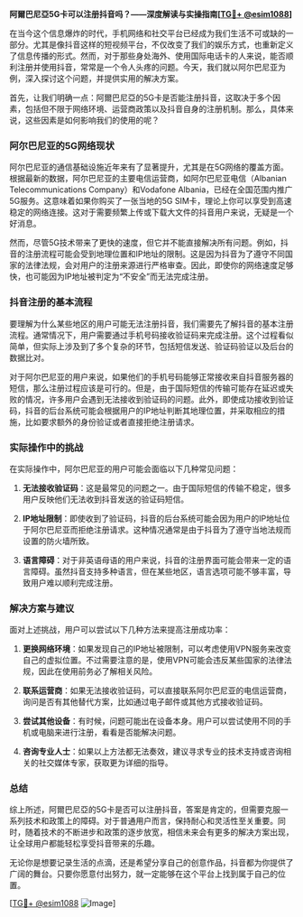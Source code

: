**阿爾巴尼亞5G卡可以注册抖音吗？——深度解读与实操指南[[TG💪+ @esim1088](https://t.me/s/esim1088)]**

在当今这个信息爆炸的时代，手机网络和社交平台已经成为我们生活不可或缺的一部分。尤其是像抖音这样的短视频平台，不仅改变了我们的娱乐方式，也重新定义了信息传播的形式。然而，对于那些身处海外、使用国际电话卡的人来说，能否顺利注册并使用抖音，常常是一个令人头疼的问题。今天，我们就以阿尔巴尼亚为例，深入探讨这个问题，并提供实用的解决方案。

首先，让我们明确一点：阿爾巴尼亞的5G卡是否能注册抖音，这取决于多个因素，包括但不限于网络环境、运营商政策以及抖音自身的注册机制。那么，具体来说，这些因素是如何影响我们的使用的呢？

### 阿尔巴尼亚的5G网络现状

阿尔巴尼亚的通信基础设施近年来有了显著提升，尤其是在5G网络的覆盖方面。根据最新的数据，阿尔巴尼亚的主要电信运营商，如阿尔巴尼亚电信（Albanian Telecommunications Company）和Vodafone Albania，已经在全国范围内推广5G服务。这意味着如果你购买了一张当地的5G SIM卡，理论上你可以享受到高速稳定的网络连接。这对于需要频繁上传或下载大文件的抖音用户来说，无疑是一个好消息。

然而，尽管5G技术带来了更快的速度，但它并不能直接解决所有问题。例如，抖音的注册流程可能会受到地理位置和IP地址的限制。这是因为抖音为了遵守不同国家的法律法规，会对用户的注册来源进行严格审查。因此，即使你的网络速度足够快，也可能因为IP地址被判定为“不安全”而无法完成注册。

### 抖音注册的基本流程

要理解为什么某些地区的用户可能无法注册抖音，我们需要先了解抖音的基本注册流程。通常情况下，用户需要通过手机号码接收验证码来完成注册。这个过程看似简单，但实际上涉及到了多个复杂的环节，包括短信发送、验证码验证以及后台的数据比对。

对于阿尔巴尼亚的用户来说，如果他们的手机号码能够正常接收来自抖音服务器的短信，那么注册过程应该是可行的。但是，由于国际短信的传输可能存在延迟或失败的情况，许多用户会遇到无法接收到验证码的问题。此外，即使成功接收到验证码，抖音的后台系统可能会根据用户的IP地址判断其地理位置，并采取相应的措施，比如要求额外的身份验证或者直接拒绝注册请求。

### 实际操作中的挑战

在实际操作中，阿尔巴尼亚的用户可能会面临以下几种常见问题：

1. **无法接收验证码**：这是最常见的问题之一。由于国际短信的传输不稳定，很多用户反映他们无法收到抖音发送的验证码短信。
   
2. **IP地址限制**：即使收到了验证码，抖音的后台系统可能会因为用户的IP地址位于阿尔巴尼亚而拒绝注册请求。这种情况通常是由于抖音为了遵守当地法规而设置的防火墙所致。

3. **语言障碍**：对于非英语母语的用户来说，抖音的注册界面可能会带来一定的语言障碍。虽然抖音支持多种语言，但在某些地区，语言选项可能不够丰富，导致用户难以顺利完成注册。

### 解决方案与建议

面对上述挑战，用户可以尝试以下几种方法来提高注册成功率：

1. **更换网络环境**：如果发现自己的IP地址被限制，可以考虑使用VPN服务来改变自己的虚拟位置。不过需要注意的是，使用VPN可能会违反某些国家的法律法规，因此在使用前务必了解相关风险。

2. **联系运营商**：如果无法接收验证码，可以直接联系阿尔巴尼亚的电信运营商，询问是否有其他替代方案，比如通过电子邮件或其他方式接收验证码。

3. **尝试其他设备**：有时候，问题可能出在设备本身。用户可以尝试使用不同的手机或电脑来进行注册，看看是否能解决问题。

4. **咨询专业人士**：如果以上方法都无法奏效，建议寻求专业的技术支持或咨询相关的社交媒体专家，获取更为详细的指导。

### 总结

综上所述，阿爾巴尼亞的5G卡是否可以注册抖音，答案是肯定的，但需要克服一系列技术和政策上的障碍。对于普通用户而言，保持耐心和灵活性至关重要。同时，随着技术的不断进步和政策的逐步放宽，相信未来会有更多的解决方案出现，让全球用户都能轻松享受抖音带来的乐趣。

无论你是想要记录生活的点滴，还是希望分享自己的创意作品，抖音都为你提供了广阔的舞台。只要你愿意付出努力，就一定能够在这个平台上找到属于自己的位置。

[[TG💪+ @esim1088](https://t.me/s/esim1088) ![Image](https://i.postimg.cc/4NQfJmqS/Snipaste-2025-05-13-00-14-12.png)]
